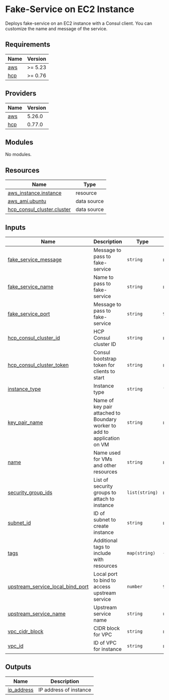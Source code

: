 # Fake-Service on EC2 Instance

Deploys fake-service on an EC2 instance with a Consul client. You can customize
the name and message of the service.

## Requirements

| Name | Version |
|------|---------|
| <a name="requirement_aws"></a> [aws](#requirement\_aws) | >= 5.23 |
| <a name="requirement_hcp"></a> [hcp](#requirement\_hcp) | >= 0.76 |

## Providers

| Name | Version |
|------|---------|
| <a name="provider_aws"></a> [aws](#provider\_aws) | 5.26.0 |
| <a name="provider_hcp"></a> [hcp](#provider\_hcp) | 0.77.0 |

## Modules

No modules.

## Resources

| Name | Type |
|------|------|
| [aws_instance.instance](https://registry.terraform.io/providers/hashicorp/aws/latest/docs/resources/instance) | resource |
| [aws_ami.ubuntu](https://registry.terraform.io/providers/hashicorp/aws/latest/docs/data-sources/ami) | data source |
| [hcp_consul_cluster.cluster](https://registry.terraform.io/providers/hashicorp/hcp/latest/docs/data-sources/consul_cluster) | data source |

## Inputs

| Name | Description | Type | Default | Required |
|------|-------------|------|---------|:--------:|
| <a name="input_fake_service_message"></a> [fake\_service\_message](#input\_fake\_service\_message) | Message to pass to fake-service | `string` | n/a | yes |
| <a name="input_fake_service_name"></a> [fake\_service\_name](#input\_fake\_service\_name) | Name to pass to fake-service | `string` | n/a | yes |
| <a name="input_fake_service_port"></a> [fake\_service\_port](#input\_fake\_service\_port) | Message to pass to fake-service | `string` | `9090` | no |
| <a name="input_hcp_consul_cluster_id"></a> [hcp\_consul\_cluster\_id](#input\_hcp\_consul\_cluster\_id) | HCP Consul cluster ID | `string` | n/a | yes |
| <a name="input_hcp_consul_cluster_token"></a> [hcp\_consul\_cluster\_token](#input\_hcp\_consul\_cluster\_token) | Consul bootstrap token for clients to start | `string` | n/a | yes |
| <a name="input_instance_type"></a> [instance\_type](#input\_instance\_type) | Instance type | `string` | `"t2.small"` | no |
| <a name="input_key_pair_name"></a> [key\_pair\_name](#input\_key\_pair\_name) | Name of key pair attached to Boundary worker to add to application on VM | `string` | n/a | yes |
| <a name="input_name"></a> [name](#input\_name) | Name used for VMs and other resources | `string` | n/a | yes |
| <a name="input_security_group_ids"></a> [security\_group\_ids](#input\_security\_group\_ids) | List of security groups to attach to instance | `list(string)` | n/a | yes |
| <a name="input_subnet_id"></a> [subnet\_id](#input\_subnet\_id) | ID of subnet to create instance | `string` | n/a | yes |
| <a name="input_tags"></a> [tags](#input\_tags) | Additional tags to include with resources | `map(string)` | `{}` | no |
| <a name="input_upstream_service_local_bind_port"></a> [upstream\_service\_local\_bind\_port](#input\_upstream\_service\_local\_bind\_port) | Local port to bind to access upstream service | `number` | `9091` | no |
| <a name="input_upstream_service_name"></a> [upstream\_service\_name](#input\_upstream\_service\_name) | Upstream service name | `string` | `null` | no |
| <a name="input_vpc_cidr_block"></a> [vpc\_cidr\_block](#input\_vpc\_cidr\_block) | CIDR block for VPC | `string` | n/a | yes |
| <a name="input_vpc_id"></a> [vpc\_id](#input\_vpc\_id) | ID of VPC for instance | `string` | n/a | yes |

## Outputs

| Name | Description |
|------|-------------|
| <a name="output_ip_address"></a> [ip\_address](#output\_ip\_address) | IP address of instance |
